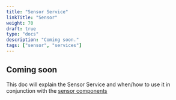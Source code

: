 ```yaml
---
title: "Sensor Service"
linkTitle: "Sensor"
weight: 70
draft: true
type: "docs"
description: "Coming soon."
tags: ["sensor", "services"]
---
```

## Coming soon

This doc will explain the Sensor Service and when/how to use it in conjunction with the [sensor components](/components/sensor/)
